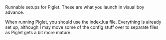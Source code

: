 Runnable setups for Piglet.  These are what you launch in visual boy advance.

When running Piglet, you should use the index.lua file.  Everything is already set up, although I may move some of the config stuff over to separate files as Piglet gets a bit more mature.